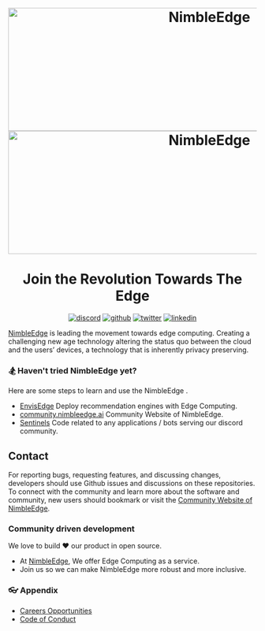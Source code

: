 <h1 align="center">

  <br>
  <img src="https://github.com/NimbleEdge/.github/blob/main/assets/nimbleedge-dark-logo.png#gh-light-mode-only" alt="NimbleEdge"/ height="250" width="800">
  <img src="https://github.com/NimbleEdge/.github/blob/main/assets/nimbledge-white-logo.png#gh-dark-mode-only" alt="NimbleEdge"/ height="250" width="800">
  <br>
  <br>
  Join the Revolution Towards The Edge
  <br>
</h1>

<p align="center">
<a href="https://discord.com/invite/TgAD7dgX7V" alt="discord"><img src="https://img.shields.io/badge/discord-@nimbleedge--discord-green.svg" alt="discord"></img></a>
<a href="https://github.com/NimbleEdge" alt="github"><img src="https://img.shields.io/badge/github-@nimbleedge--github-orange.svg" alt="github"></img></a>
<a href="https://twitter.com/NimbleedgeINC" alt="twitter"><img src="https://img.shields.io/badge/twitter-@nimbleedge--twitter-yellow.svg" alt="twitter"></img></a>
<a href="https://www.linkedin.com/company/nimbleedge/" alt="linkedin"><img src="https://img.shields.io/badge/linkedin-@nimbleedge--linkedin-red.svg" alt="linkedin"></img></a>
</p>

[NimbleEdge](https://www.nimbleedge.ai/) is leading the movement towards edge computing. Creating a challenging new age technology altering the status quo between the cloud and the users’ devices, a technology that is inherently privacy preserving.

### 🏂 Haven't tried NimbleEdge  yet?
Here are some steps to learn and use the NimbleEdge .

- [EnvisEdge](https://github.com/NimbleEdge/EnvisEdge) Deploy recommendation engines with Edge Computing.
- [community.nimbleedge.ai](https://github.com/NimbleEdge/community.nimbleedge.ai) Community Website of NimbleEdge.
- [Sentinels](https://github.com/NimbleEdge/Sentinels) Code related to any applications / bots serving our discord community.

## Contact
For reporting bugs, requesting features, and discussing changes, developers should use Github issues and discussions on these repositories. To connect with the community and learn more about the software and community, new users should bookmark or visit the [Community Website of NimbleEdge](https://www.nimbleedge.ai/).

### Community driven development

We love to build ❤ our product in open source.
 - At [NimbleEdge](https://www.nimbleedge.ai/), We offer Edge Computing as a service.
 - Join us so we can make NimbleEdge more robust and more inclusive.

### 👓 Appendix

- [Careers Opportunities](https://www.nimbleedge.ai/careers)
- [Code of Conduct](https://github.com/NimbleEdge/EnvisEdge/blob/main/CODE_OF_CONDUCT.md)
